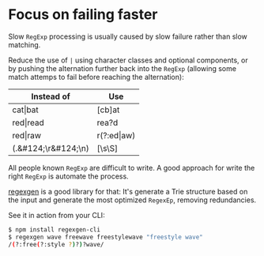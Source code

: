 # Focus on failing faster

Slow `RegExp` processing is usually caused by slow failure rather than slow matching.

Reduce the use of `|` using character classes and optional components, or by pushing the alternation further back into the `RegExp` (allowing some match attemps to fail before reaching the alternation):

| Instead of            | Use             |
|-----------------------|-----------------|
| cat&#124;bat          | [cb]at          |
| red&#124;read         | rea?d           |
| red&#124;raw          | r(?:ed&#124;aw) |
| (.\&#124;\r\&#124;\n) | [\s\S]          |

All people known `RegExp` are difficult to write. A good approach for write the right `RegExp` is automate the process.

[regexgen](https://github.com/devongovett/regexgen#regexgen) is a good library for that: It's generate a Trie structure based on the input and generate the most optimized `RegexEp`, removing redundancies.

See it in action from your CLI:

```bash
$ npm install regexgen-cli
$ regexgen wave freewave freestylewave "freestyle wave"
/(?:free(?:style ?)?)?wave/
```

